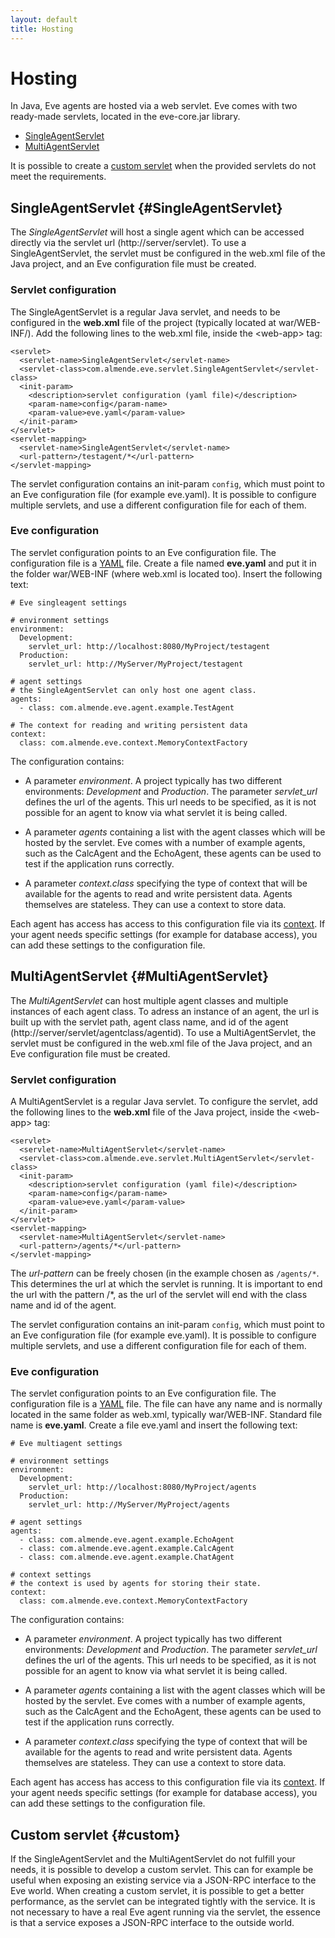 ```yaml
---
layout: default
title: Hosting
---
```



# Hosting

In Java, Eve agents are hosted via a web servlet. 
Eve comes with two ready-made servlets, located in the eve-core.jar library. 

- [SingleAgentServlet](#SingleAgentServlet)
- [MultiAgentServlet](#MultiAgentServlet)

It is possible to create a [custom servlet](#custom) when the provided servlets
do not meet the requirements.



## SingleAgentServlet {#SingleAgentServlet}

The *SingleAgentServlet* will host a single agent which can be accessed 
directly via the servlet url (http://server/servlet).
To use a SingleAgentServlet, the servlet must be configured in the web.xml file
of the Java project, and an Eve configuration file must be created.

### Servlet configuration

The SingleAgentServlet is a regular Java servlet, and needs to be configured
in the **web.xml** file of the project (typically located at war/WEB-INF/).
Add the following lines to the web.xml file,
inside the &lt;web-app&gt; tag:

    <servlet>
      <servlet-name>SingleAgentServlet</servlet-name>
      <servlet-class>com.almende.eve.servlet.SingleAgentServlet</servlet-class>
      <init-param>
        <description>servlet configuration (yaml file)</description> 
        <param-name>config</param-name>
        <param-value>eve.yaml</param-value>
      </init-param>
    </servlet>
    <servlet-mapping>
      <servlet-name>SingleAgentServlet</servlet-name>
      <url-pattern>/testagent/*</url-pattern>
    </servlet-mapping>

The servlet configuration contains an init-param `config`, 
which must point to an Eve configuration file (for example eve.yaml).
It is possible to configure multiple servlets, and use a different 
configuration file for each of them.


### Eve configuration

The servlet configuration points to an Eve configuration file.
The configuration file is a [YAML](http://en.wikipedia.org/wiki/YAML) file.
Create a file named **eve.yaml** and put it in the folder war/WEB-INF 
(where web.xml is located too). Insert the following text:

    # Eve singleagent settings

    # environment settings
    environment:
      Development:
        servlet_url: http://localhost:8080/MyProject/testagent
      Production:
        servlet_url: http://MyServer/MyProject/testagent

    # agent settings
    # the SingleAgentServlet can only host one agent class.
    agents:
      - class: com.almende.eve.agent.example.TestAgent

    # The context for reading and writing persistent data
    context:
      class: com.almende.eve.context.MemoryContextFactory


The configuration contains:

- A parameter *environment*. 
  A project typically has two different environments: 
  *Development* and *Production*.
  The parameter *servlet_url* defines the url of the agents. 
  This url needs to be specified, as it is not possible for an agent to know 
  via what servlet it is being called.

- A parameter *agents* containing a list with the agent classes which
  will be hosted by the servlet.
  Eve comes with a number of example agents, such as the CalcAgent and the EchoAgent,
  these agents can be used to test if the application runs correctly.

- A parameter *context.class* specifying the type of context that will be 
  available for the agents to read and write persistent data.
  Agents themselves are stateless. They can use a context to store data.

Each agent has access has access to this configuration file via its 
[context](java_agents.html#context).
If your agent needs specific settings (for example for database access), 
you can add these settings to the configuration file.



## MultiAgentServlet {#MultiAgentServlet}

The *MultiAgentServlet* can host multiple agent classes and multiple instances
of each agent class. To adress an instance of an agent, the url
is built up with the servlet path, agent class name, and id of the agent 
(http://server/servlet/agentclass/agentid).
To use a MultiAgentServlet, the servlet must be configured in the web.xml file
of the Java project, and an Eve configuration file must be created.


### Servlet configuration

A MultiAgentServlet is a regular Java servlet. 
To configure the servlet, add the following lines to the **web.xml** file of 
the Java project, inside the &lt;web-app&gt; tag:

    <servlet>
      <servlet-name>MultiAgentServlet</servlet-name>
      <servlet-class>com.almende.eve.servlet.MultiAgentServlet</servlet-class>
      <init-param>
        <description>servlet configuration (yaml file)</description> 
        <param-name>config</param-name>
        <param-value>eve.yaml</param-value>
      </init-param>
    </servlet>
    <servlet-mapping>
      <servlet-name>MultiAgentServlet</servlet-name>
      <url-pattern>/agents/*</url-pattern>
    </servlet-mapping>

The *url-pattern* can be freely chosen (in the example chosen as `/agents/*`.
This determines the url at which the servlet is running. 
It is important to end the url with the pattern /\*, as the url of the
servlet will end with the class name and id of the agent.

The servlet configuration contains an init-param `config`,
which must point to an Eve configuration file (for example eve.yaml).
It is possible to configure multiple servlets, and use a different 
configuration file for each of them.


### Eve configuration

The servlet configuration points to an Eve configuration file.
The configuration file is a [YAML](http://en.wikipedia.org/wiki/YAML) file.
The file can have any name and is normally located in the same folder as
web.xml, typically war/WEB-INF. Standard file name is **eve.yaml**.
Create a file eve.yaml and insert the following text:

    # Eve multiagent settings

    # environment settings
    environment:
      Development:
        servlet_url: http://localhost:8080/MyProject/agents
      Production:
        servlet_url: http://MyServer/MyProject/agents

    # agent settings
    agents:
      - class: com.almende.eve.agent.example.EchoAgent
      - class: com.almende.eve.agent.example.CalcAgent
      - class: com.almende.eve.agent.example.ChatAgent

    # context settings
    # the context is used by agents for storing their state.
    context:
      class: com.almende.eve.context.MemoryContextFactory

The configuration contains:

- A parameter *environment*. 
  A project typically has two different environments: 
  *Development* and *Production*.
  The parameter *servlet_url* defines the url of the agents. 
  This url needs to be specified, as it is not possible for an agent to know 
  via what servlet it is being called.

- A parameter *agents* containing a list with the agent classes which
  will be hosted by the servlet.
  Eve comes with a number of example agents, such as the CalcAgent and the EchoAgent,
  these agents can be used to test if the application runs correctly.

- A parameter *context.class* specifying the type of context that will be 
  available for the agents to read and write persistent data.
  Agents themselves are stateless. They can use a context to store data.

Each agent has access has access to this configuration file via its 
[context](java_agents.html#context).
If your agent needs specific settings (for example for database access), 
you can add these settings to the configuration file.



## Custom servlet {#custom}

If the SingleAgentServlet and the MultiAgentServlet do not fulfill your needs,
it is possible to develop a custom servlet. 
This can for example be useful when exposing an existing service via a JSON-RPC 
interface to the Eve world. 
When creating a custom servlet, it is possible to get a better performance, 
as the servlet can be integrated tightly with the service.
It is not necessary to have a real Eve agent running via the servlet, 
the essence is that a service exposes a JSON-RPC interface to the outside world.

